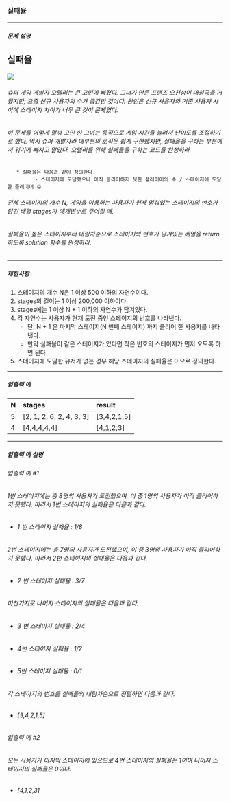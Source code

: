 ### 실패율

***

##### 문제 설명
## 실패율
<img src = "https://grepp-programmers.s3.amazonaws.com/files/production/bde471d8ac/48ddf1cc-c4ea-499d-b431-9727ee799191.png">

###### 슈퍼 게임 개발자 오렐리는 큰 고민에 빠졌다. 그녀가 만든 프랜즈 오천성이 대성공을 거뒀지만, 요즘 신규 사용자의 수가 급감한 것이다. 원인은 신규 사용자와 기존 사용자 사이에 스테이지 차이가 너무 큰 것이 문제였다.
###### 이 문제를 어떻게 할까 고민 한 그녀는 동적으로 게임 시간을 늘려서 난이도를 조절하기로 했다. 역시 슈퍼 개발자라 대부분의 로직은 쉽게 구현했지만, 실패율을 구하는 부분에서 위기에 빠지고 말았다. 오렐리를 위해 실패율을 구하는 코드를 완성하라.
       * 실패율은 다음과 같이 정의한다.
             - 스테이지에 도달했으나 아직 클리어하지 못한 플레이어의 수 / 스테이지에 도달한 플레이어 수
###### 전체 스테이지의 개수 N, 게임을 이용하는 사용자가 현재 멈춰있는 스테이지의 번호가 담긴 배열 stages가 매개변수로 주어질 때, 
###### 실패율이 높은 스테이지부터 내림차순으로 스테이지의 번호가 담겨있는 배열을 return 하도록 solution 함수를 완성하라.

***

##### 제한사항
1. 스테이지의 개수 N은 1 이상 500 이하의 자연수이다.
2. stages의 길이는 1 이상 200,000 이하이다.
3. stages에는 1 이상 N + 1 이하의 자연수가 담겨있다.
4. 각 자연수는 사용자가 현재 도전 중인 스테이지의 번호를 나타낸다.
   * 단, N + 1 은 마지막 스테이지(N 번째 스테이지) 까지 클리어 한 사용자를 나타낸다.
   * 만약 실패율이 같은 스테이지가 있다면 작은 번호의 스테이지가 먼저 오도록 하면 된다.
5. 스테이지에 도달한 유저가 없는 경우 해당 스테이지의 실패율은 0 으로 정의한다.

***

##### 입출력 예
N	  |stages                  |	result     |
|:--|:--                     |:--
5	  |[2, 1, 2, 6, 2, 4, 3, 3]|	[3,4,2,1,5]|
4	  |[4,4,4,4,4]             |	[4,1,2,3]  |

***

##### 입출력 예 설명
###### 입출력 예 #1
###### 1번 스테이지에는 총 8명의 사용자가 도전했으며, 이 중 1명의 사용자가 아직 클리어하지 못했다. 따라서 1번 스테이지의 실패율은 다음과 같다.

* ###### 1 번 스테이지 실패율 : 1/8
###### 2번 스테이지에는 총 7명의 사용자가 도전했으며, 이 중 3명의 사용자가 아직 클리어하지 못했다. 따라서 2번 스테이지의 실패율은 다음과 같다.

* ###### 2 번 스테이지 실패율 : 3/7
###### 마찬가지로 나머지 스테이지의 실패율은 다음과 같다.

* ###### 3 번 스테이지 실패율 : 2/4
* ###### 4번 스테이지 실패율 : 1/2
* ###### 5번 스테이지 실패율 : 0/1
###### 각 스테이지의 번호를 실패율의 내림차순으로 정렬하면 다음과 같다.

* ###### [3,4,2,1,5]

###### 입출력 예 #2

###### 모든 사용자가 마지막 스테이지에 있으므로 4번 스테이지의 실패율은 1이며 나머지 스테이지의 실패율은 0이다.

* ###### [4,1,2,3]

